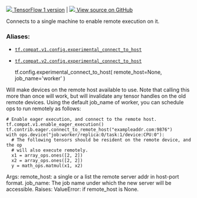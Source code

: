 [ ![](https://tensorflow.google.cn/images/tf_logo_32px.png) TensorFlow 1
version](/versions/r1.15/api_docs/python/tf/config/experimental_connect_to_host)
|  [ ![](https://tensorflow.google.cn/images/GitHub-Mark-32px.png) View source
on GitHub
](https://github.com/tensorflow/tensorflow/blob/r2.0/tensorflow/python/eager/remote.py#L38-L70)  
  
  
Connects to a single machine to enable remote execution on it.

### Aliases:

  * [`tf.compat.v1.config.experimental_connect_to_host`](/api_docs/python/tf/config/experimental_connect_to_host)
  * [`tf.compat.v2.config.experimental_connect_to_host`](/api_docs/python/tf/config/experimental_connect_to_host)

    
    
    tf.config.experimental_connect_to_host(
        remote_host=None,
        job_name='worker'
    )
    

Will make devices on the remote host available to use. Note that calling this
more than once will work, but will invalidate any tensor handles on the old
remote devices. Using the default job_name of worker, you can schedule ops to
run remotely as follows:

    
    
    # Enable eager execution, and connect to the remote host.
    tf.compat.v1.enable_eager_execution()
    tf.contrib.eager.connect_to_remote_host("exampleaddr.com:9876")
    with ops.device("job:worker/replica:0/task:1/device:CPU:0"):
      # The following tensors should be resident on the remote device, and the op
      # will also execute remotely.
      x1 = array_ops.ones([2, 2])
      x2 = array_ops.ones([2, 2])
      y = math_ops.matmul(x1, x2)
    

Args: remote_host: a single or a list the remote server addr in host-port
format. job_name: The job name under which the new server will be accessible.
Raises: ValueError: if remote_host is None.

